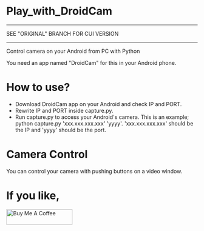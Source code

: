 # Play_with_DroidCam
***
SEE "ORIGINAL" BRANCH FOR CUI VERSION
***


Control camera on your Android from PC with Python


You need an app named "DroidCam" for this in your Android phone.

# How to use?
* Download DroidCam app on your Android and check IP and PORT.
* Rewrite IP and PORT inside capture.py.
* Run capture.py to access your Android's camera.
This is an example; python capture.py 'xxx.xxx.xxx.xxx' 'yyyy'. 'xxx.xxx.xxx.xxx' should be the IP and 'yyyy' should be the port. 

# Camera Control
You can control your camera with pushing buttons on a video window.


# If you like,
<a href="https://www.buymeacoffee.com/aiueoabc" target="_blank"><img src="https://cdn.buymeacoffee.com/buttons/default-orange.png" alt="Buy Me A Coffee" height="41" width="174"></a>
